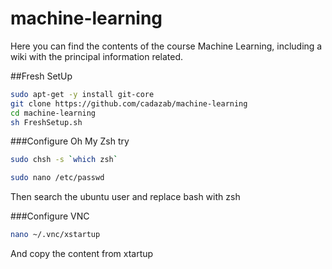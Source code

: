 # machine-learning

Here you can find the contents of the course Machine Learning, including a wiki with the principal information related.

##Fresh SetUp

```bash
sudo apt-get -y install git-core
git clone https://github.com/cadazab/machine-learning
cd machine-learning
sh FreshSetup.sh
```

###Configure Oh My Zsh
try 

```bash
sudo chsh -s `which zsh`
```

```bash
sudo nano /etc/passwd
```

Then search the ubuntu user and replace bash with zsh

###Configure VNC
```bash
nano ~/.vnc/xstartup
```
And copy the content from xtartup

